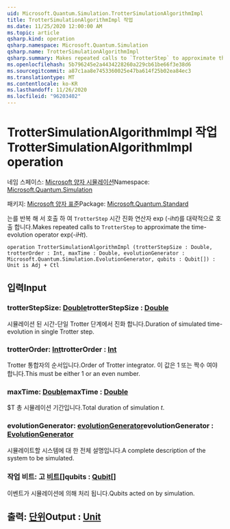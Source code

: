 ```yaml
---
uid: Microsoft.Quantum.Simulation.TrotterSimulationAlgorithmImpl
title: TrotterSimulationAlgorithmImpl 작업
ms.date: 11/25/2020 12:00:00 AM
ms.topic: article
qsharp.kind: operation
qsharp.namespace: Microsoft.Quantum.Simulation
qsharp.name: TrotterSimulationAlgorithmImpl
qsharp.summary: Makes repeated calls to `TrotterStep` to approximate the time-evolution operator exp(_-iHt_).
ms.openlocfilehash: 5b796245e2a4434228260a229cb61be66f3e38d6
ms.sourcegitcommit: a87c1aa8e7453360025e47ba614f25b02ea84ec3
ms.translationtype: MT
ms.contentlocale: ko-KR
ms.lasthandoff: 11/26/2020
ms.locfileid: "96203402"
---
```

# <a name="trottersimulationalgorithmimpl-operation"></a><span data-ttu-id="a9b89-102">TrotterSimulationAlgorithmImpl 작업</span><span class="sxs-lookup"><span data-stu-id="a9b89-102">TrotterSimulationAlgorithmImpl operation</span></span>

<span data-ttu-id="a9b89-103">네임 스페이스: [Microsoft 양자 시뮬레이션](xref:Microsoft.Quantum.Simulation)</span><span class="sxs-lookup"><span data-stu-id="a9b89-103">Namespace: [Microsoft.Quantum.Simulation](xref:Microsoft.Quantum.Simulation)</span></span>

<span data-ttu-id="a9b89-104">패키지: [Microsoft 양자 표준](https://nuget.org/packages/Microsoft.Quantum.Standard)</span><span class="sxs-lookup"><span data-stu-id="a9b89-104">Package: [Microsoft.Quantum.Standard](https://nuget.org/packages/Microsoft.Quantum.Standard)</span></span>


<span data-ttu-id="a9b89-105">는를 반복 해 서 호출 하 여 `TrotterStep` 시간 진화 연산자 exp (_-iht_)를 대략적으로 호출 합니다.</span><span class="sxs-lookup"><span data-stu-id="a9b89-105">Makes repeated calls to `TrotterStep` to approximate the time-evolution operator exp(_-iHt_).</span></span>

```qsharp
operation TrotterSimulationAlgorithmImpl (trotterStepSize : Double, trotterOrder : Int, maxTime : Double, evolutionGenerator : Microsoft.Quantum.Simulation.EvolutionGenerator, qubits : Qubit[]) : Unit is Adj + Ctl
```


## <a name="input"></a><span data-ttu-id="a9b89-106">입력</span><span class="sxs-lookup"><span data-stu-id="a9b89-106">Input</span></span>

### <a name="trotterstepsize--double"></a><span data-ttu-id="a9b89-107">trotterStepSize: [Double](xref:microsoft.quantum.lang-ref.double)</span><span class="sxs-lookup"><span data-stu-id="a9b89-107">trotterStepSize : [Double](xref:microsoft.quantum.lang-ref.double)</span></span>

<span data-ttu-id="a9b89-108">시뮬레이션 된 시간-단일 Trotter 단계에서 진화 합니다.</span><span class="sxs-lookup"><span data-stu-id="a9b89-108">Duration of simulated time-evolution in single Trotter step.</span></span>


### <a name="trotterorder--int"></a><span data-ttu-id="a9b89-109">trotterOrder: [Int](xref:microsoft.quantum.lang-ref.int)</span><span class="sxs-lookup"><span data-stu-id="a9b89-109">trotterOrder : [Int](xref:microsoft.quantum.lang-ref.int)</span></span>

<span data-ttu-id="a9b89-110">Trotter 통합자의 순서입니다.</span><span class="sxs-lookup"><span data-stu-id="a9b89-110">Order of Trotter integrator.</span></span> <span data-ttu-id="a9b89-111">이 값은 1 또는 짝수 여야 합니다.</span><span class="sxs-lookup"><span data-stu-id="a9b89-111">This must be either 1 or an even number.</span></span>


### <a name="maxtime--double"></a><span data-ttu-id="a9b89-112">maxTime: [Double](xref:microsoft.quantum.lang-ref.double)</span><span class="sxs-lookup"><span data-stu-id="a9b89-112">maxTime : [Double](xref:microsoft.quantum.lang-ref.double)</span></span>

<span data-ttu-id="a9b89-113">$T 총 시뮬레이션 기간입니다.</span><span class="sxs-lookup"><span data-stu-id="a9b89-113">Total duration of simulation $t$.</span></span>


### <a name="evolutiongenerator--evolutiongenerator"></a><span data-ttu-id="a9b89-114">evolutionGenerator: [evolutionGenerator](xref:Microsoft.Quantum.Simulation.EvolutionGenerator)</span><span class="sxs-lookup"><span data-stu-id="a9b89-114">evolutionGenerator : [EvolutionGenerator](xref:Microsoft.Quantum.Simulation.EvolutionGenerator)</span></span>

<span data-ttu-id="a9b89-115">시뮬레이트할 시스템에 대 한 전체 설명입니다.</span><span class="sxs-lookup"><span data-stu-id="a9b89-115">A complete description of the system to be simulated.</span></span>


### <a name="qubits--qubit"></a><span data-ttu-id="a9b89-116">작업 비트: 고 [비트](xref:microsoft.quantum.lang-ref.qubit)[]</span><span class="sxs-lookup"><span data-stu-id="a9b89-116">qubits : [Qubit](xref:microsoft.quantum.lang-ref.qubit)[]</span></span>

<span data-ttu-id="a9b89-117">이벤트가 시뮬레이션에 의해 처리 됩니다.</span><span class="sxs-lookup"><span data-stu-id="a9b89-117">Qubits acted on by simulation.</span></span>



## <a name="output--unit"></a><span data-ttu-id="a9b89-118">출력: [단위](xref:microsoft.quantum.lang-ref.unit)</span><span class="sxs-lookup"><span data-stu-id="a9b89-118">Output : [Unit](xref:microsoft.quantum.lang-ref.unit)</span></span>

